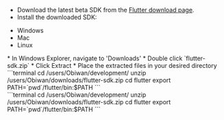 * Download the latest beta SDK from the [Flutter download page](todo).
* Install the downloaded SDK:
<ul class="ostabs__top-bar">
    <li class="ostab-link current" data-tab="tab-os-install-windows">Windows</li>
    <li class="ostab-link" data-tab="tab-os-install-mac">Mac</li>
    <li class="ostab-link" data-tab="tab-os-install-linux">Linux</li>
</ul>

<div id="tab-os-install-windows" class="ostabs__content current" markdown="1">
* In Windows Explorer, navigate to 'Downloads'
* Double click `flutter-sdk.zip`
* Click Extract
* Place the extracted files in your desired directory
</div>
<div id="tab-os-install-mac" class="ostabs__content" markdown="1">
```terminal
cd /users/Obiwan/development/
unzip /users/Obiwan/downloads/flutter-sdk.zip
cd flutter
export PATH=`pwd`/flutter/bin:$PATH
```
</div>
<div id="tab-os-install-linux" class="ostabs__content" markdown="1">
```terminal
cd /users/Obiwan/development/
unzip /users/Obiwan/downloads/flutter-sdk.zip
cd flutter
export PATH=`pwd`/flutter/bin:$PATH
```
</div>

